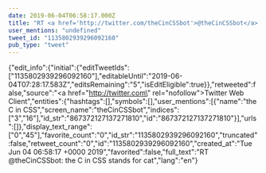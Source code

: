 ```yaml
---
date: 2019-06-04T06:58:17.000Z
title: "RT <a href='http://twitter.com/theCinCSSbot'>@theCinCSSbot</a>: the C in CSS stands for cat″"
user_mentions: "undefined"
tweet_id: "1135802939296092160"
pub_type: "tweet"
---
```

{"edit_info":{"initial":{"editTweetIds":["1135802939296092160"],"editableUntil":"2019-06-04T07:28:17.583Z","editsRemaining":"5","isEditEligible":true}},"retweeted":false,"source":"<a href=\"http://twitter.com\" rel=\"nofollow\">Twitter Web Client</a>","entities":{"hashtags":[],"symbols":[],"user_mentions":[{"name":"the C in CSS","screen_name":"theCinCSSbot","indices":["3","16"],"id_str":"867372127137271810","id":"867372127137271810"}],"urls":[]},"display_text_range":["0","45"],"favorite_count":"0","id_str":"1135802939296092160","truncated":false,"retweet_count":"0","id":"1135802939296092160","created_at":"Tue Jun 04 06:58:17 +0000 2019","favorited":false,"full_text":"RT @theCinCSSbot: the C in CSS stands for cat","lang":"en"}
